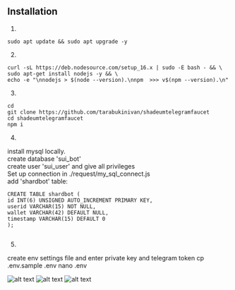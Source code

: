 ## Installation

1. 
```
sudo apt update && sudo apt upgrade -y
```
2.
```
curl -sL https://deb.nodesource.com/setup_16.x | sudo -E bash - && \
sudo apt-get install nodejs -y && \
echo -e "\nnodejs > $(node --version).\nnpm  >>> v$(npm --version).\n"
```
3.
```
cd
git clone https://github.com/tarabukinivan/shadeumtelegramfaucet
cd shadeumtelegramfaucet
npm i
```
4.
install mysql locally.<br>
create database 'sui_bot'<br>
create user 'sui_user' and give all privileges<br>
Set up connection in ./request/my_sql_connect.js<br>
add 'shardbot' table:
```
CREATE TABLE shardbot (
id INT(6) UNSIGNED AUTO_INCREMENT PRIMARY KEY,
userid VARCHAR(15) NOT NULL,
wallet VARCHAR(42) DEFAULT NULL,
timestamp VARCHAR(15) DEFAULT 0
);


```
5.
create env settings file and enter private key and telegram token
cp .env.sample .env
nano .env

![alt text](https://oshi.at/uUXF/bLJs.png)
![alt text](https://oshi.at/dpNY/ywcd.png)
![alt text](https://oshi.at/rYBc/tvBm.png)

